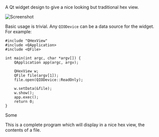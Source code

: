 A Qt widget design to give a nice looking but traditional hex view.

![Screenshot](http://codef00.com/img/qhexview.png)

Basic usage is trivial. Any `QIODevice` can be a data source for the widget. For example:

	#include "QHexView"
	#include <QApplication>
	#include <QFile>

	int main(int argc, char *argv[]) {
		QApplication app(argc, argv);

		QHexView w;
		QFile file(argv[1]);
		file.open(QIODevice::ReadOnly);

		w.setData(&file);
		w.show();
		app.exec();
		return 0;
	}

Some

This is a complete program which will display in a nice hex view, the contents of a file.
